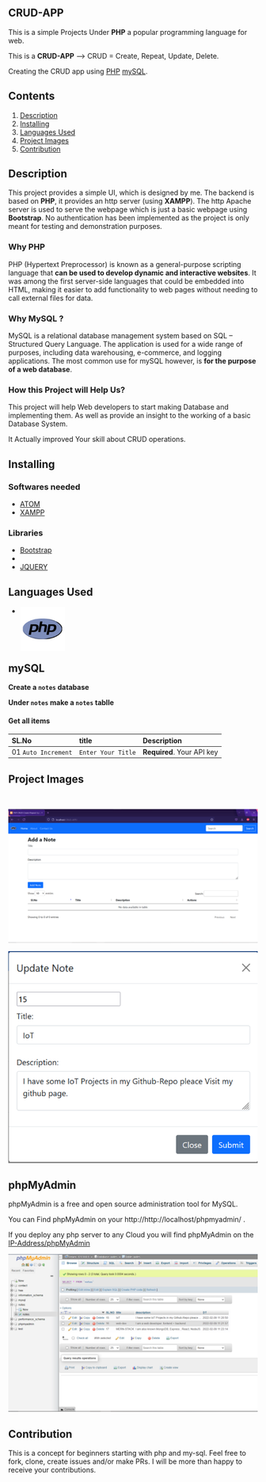 ## **CRUD-APP**
This is a simple Projects Under **PHP** a popular programming language for web.

This is a **CRUD-APP** --> CRUD = Create, Repeat, Update, Delete.

Creating the CRUD app using [PHP](https://www.php.net/) [mySQL](https://www.mysql.com/).

## **Contents**
1. [Description](#description)
0. [Installing](#installing)
0. [Languages Used](#languages-used)
0. [Project Images](#project-images)
0. [Contribution](#contribution)

## **Description**
This project provides a simple UI, which is designed by me. The backend is based on **PHP**, it provides an http server (using **XAMPP**). The http Apache server is used to serve the webpage which is just a basic webpage using **Bootstrap**. No authentication has been implemented as the project is only meant for testing and demonstration purposes.

### Why PHP
PHP (Hypertext Preprocessor) is known as a general-purpose scripting language that **can be used to develop dynamic and interactive websites**. It was among the first server-side languages that could be embedded into HTML, making it easier to add functionality to web pages without needing to call external files for data.

### Why MySQL ?
MySQL is a relational database management system based on SQL – Structured Query Language. The application is used for a wide range of purposes, including data warehousing, e-commerce, and logging applications. The most common use for mySQL however, is **for the purpose of a web database**.

### How this Project will Help Us?

This project will help Web developers to start making Database and implementing them. As well as provide an insight to the working of a basic Database System. 

It Actually improved Your skill about CRUD operations.

## **Installing**

### Softwares needed

- [ATOM](https://atom.io/)
- [XAMPP](https://www.apachefriends.org/index.html)

### Libraries
- [Bootstrap](https://getbootstrap.com/docs/5.1/getting-started/introduction/)
- 
- [JQUERY](https://jquery.com/)

## **Languages Used**

-  <img align="left" alt="php" width="90px" src="images/php-logo.png" />
<br>
<br>
<br>

## **mySQL**
 **Create a ```notes``` database**

 **Under ```notes``` make a ```notes``` tablle**

#### Get all items

| SL.No                   | title              | Description                |
| :---------------------- | :----------------- | :------------------------- |
| 01 `Auto Increment`   | `Enter Your Title` | **Required**. Your API key |




## **Project Images**
<br>

![home](/images/ui.png)

<!-- ![home](/images/submit.png)  -->

![home](/images/update.png)

## **phpMyAdmin**
phpMyAdmin is a free and open source administration tool for MySQL.

You can Find phpMyAdmin on your http://http://localhost/phpmyadmin/ .

If you deploy any php server to any Cloud you will find phpMyAdmin on the [IP-Address/phpMyAdmin](#)


![home](/images/phpmyAdmin.png)


## **Contribution**
This is a concept for beginners starting with php and my-sql. Feel free to fork, clone, create issues and/or make PRs. I will be more than happy to receive your contributions.




